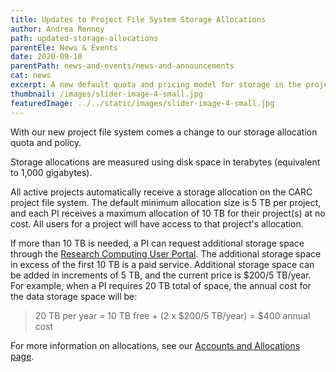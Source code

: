 ```yaml
---
title: Updates to Project File System Storage Allocations
author: Andrea Renney
path: updated-storage-allocations
parentEle: News & Events
date: 2020-09-10
parentPath: news-and-events/news-and-announcements
cat: news
excerpt: A new default quota and pricing model for storage in the project file system
thumbnail: /images/slider-image-4-small.jpg
featuredImage: ../../static/images/slider-image-4-small.jpg
---
```

With our new project file system comes a change to our storage allocation quota and policy.

Storage allocations are measured using disk space in terabytes (equivalent to 1,000 gigabytes).  

All active projects automatically receive a storage allocation on the CARC project file system. The default minimum allocation size is 5 TB per project, and each PI receives a maximum allocation of 10 TB for their project(s) at no cost. All users for a project will have access to that project's allocation.

If more than 10 TB is needed, a PI can request additional storage space through the [Research Computing User Portal](https://hpcaccount.usc.edu/). The additional storage space in excess of the first 10 TB is a paid service. Additional storage space can be added in increments of 5 TB, and the current price is $200/5 TB/year. For example, when a PI requires 20 TB total of space, the annual cost for the data storage space will be:

>20 TB per year = 10 TB free + (2 x $200/5 TB/year) = $400 annual cost

For more information on allocations, see our [Accounts and Allocations page](https://carc.usc.edu/user-information/accounts).